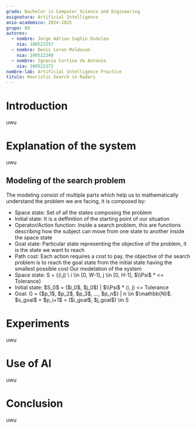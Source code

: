 ```yaml
---
grado: Bachelor in Computer Science and Engineering
asignatura: Artificial Intelligence
anio-academico: 2024-2025
grupo: 89
autores:
  - nombre: Jorge Adrian Saghin Dudulea
    nia: 100522257
  - nombre: Denis Loren Moldovan
    nia: 100522240
  - nombre: Ignacio Cortina de Antonio
    nia: 100522372
nombre-lab: Artificial Intelligence Practice
titulo: Heuristic Search in Radars
---
```


# Introduction

uwu

# Explanation of the system

uwu

## Modeling of the search problem

The modeling consist of multiple parts which help us to mathematically understand the problem we are facing, it is composed by:
- Space state: Set of all the states composing the problem
- Initial state: It is a deffinition of the starting point of our situation
- Operator/Action function: Inside a search problem, this are functions describing how the subject can move from one state to another inside the space state
- Goal state: Particular state representing the objective of the problem, it is the state we want to reach
- Path cost: Each action requires a cost to pay, the objective of the search problem is to reach the goal state from the initial state having the smallest possible cost
Our modelation of the system
- Space state: S = {(i,j) \ i \in [0, W-1], j \in [0, H-1], $\\Psi$ * <= Tolerance}
- Initial state: \$S_0\$ = (\$i_0\$, \$j_0\$) | $\\Psi$ *  (i, j) <= Tolerance
- Goal: G = {\$p_1\$, \$p_2\$, \$p_3\$, ..., \$p_n\$} | n \in \$\mathbb{N}\$. \$s_goal\$ = \$p_i+1\$ = (\$i_goal\$, \$j_goal\$) \in S

# Experiments

uwu

# Use of AI

uwu

# Conclusion

uwu
